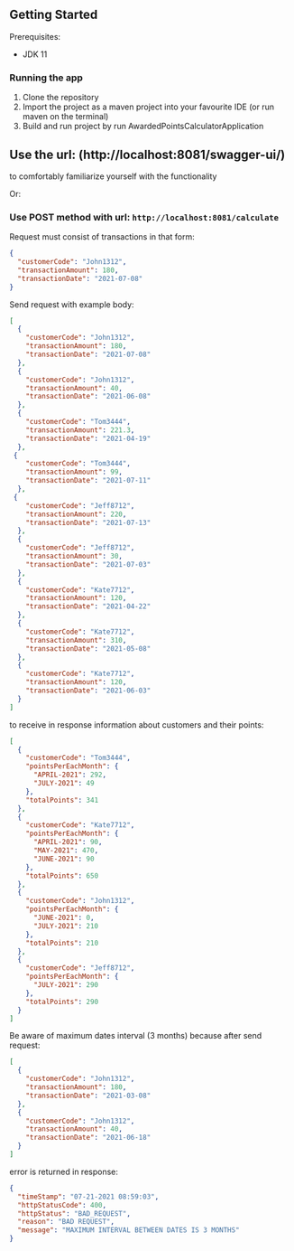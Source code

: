 ## Getting Started

Prerequisites:
- JDK 11

### Running the app

1. Clone the repository
2. Import the project as a maven project into your favourite IDE (or run maven on the terminal)
3. Build and run project by run AwardedPointsCalculatorApplication


## Use the url: (http://localhost:8081/swagger-ui/)
to comfortably familiarize yourself with the functionality

Or:


### Use POST method with url: `http://localhost:8081/calculate`

Request must consist of transactions in that form:

```json
{
  "customerCode": "John1312",
  "transactionAmount": 180,
  "transactionDate": "2021-07-08"
}
```

Send request with example body:

```json
[
  {
    "customerCode": "John1312",
    "transactionAmount": 180,
    "transactionDate": "2021-07-08"
  },
  {
    "customerCode": "John1312",
    "transactionAmount": 40,
    "transactionDate": "2021-06-08"
  },
  {
    "customerCode": "Tom3444",
    "transactionAmount": 221.3,
    "transactionDate": "2021-04-19"
  },
 {
    "customerCode": "Tom3444",
    "transactionAmount": 99,
    "transactionDate": "2021-07-11"
  },
 {
    "customerCode": "Jeff8712",
    "transactionAmount": 220,
    "transactionDate": "2021-07-13"
  },
  {
    "customerCode": "Jeff8712",
    "transactionAmount": 30,
    "transactionDate": "2021-07-03"
  },
  {
    "customerCode": "Kate7712",
    "transactionAmount": 120,
    "transactionDate": "2021-04-22"
  },
  {
    "customerCode": "Kate7712",
    "transactionAmount": 310,
    "transactionDate": "2021-05-08"
  },
  {
    "customerCode": "Kate7712",
    "transactionAmount": 120,
    "transactionDate": "2021-06-03"
  }
]
```

to receive in response information about customers and their points:

```json
[
  {
    "customerCode": "Tom3444",
    "pointsPerEachMonth": {
      "APRIL-2021": 292,
      "JULY-2021": 49
    },
    "totalPoints": 341
  },
  {
    "customerCode": "Kate7712",
    "pointsPerEachMonth": {
      "APRIL-2021": 90,
      "MAY-2021": 470,
      "JUNE-2021": 90
    },
    "totalPoints": 650
  },
  {
    "customerCode": "John1312",
    "pointsPerEachMonth": {
      "JUNE-2021": 0,
      "JULY-2021": 210
    },
    "totalPoints": 210
  },
  {
    "customerCode": "Jeff8712",
    "pointsPerEachMonth": {
      "JULY-2021": 290
    },
    "totalPoints": 290
  }
]
```

Be aware of maximum dates interval (3 months) because after send request:

```json
[
  {
    "customerCode": "John1312",
    "transactionAmount": 180,
    "transactionDate": "2021-03-08"
  },
  {
    "customerCode": "John1312",
    "transactionAmount": 40,
    "transactionDate": "2021-06-18"
  }
]
```

error is returned in response:

```json
{
  "timeStamp": "07-21-2021 08:59:03",
  "httpStatusCode": 400,
  "httpStatus": "BAD_REQUEST",
  "reason": "BAD REQUEST",
  "message": "MAXIMUM INTERVAL BETWEEN DATES IS 3 MONTHS"
}
```